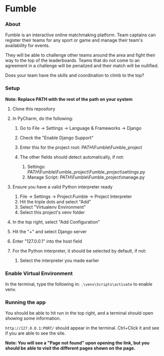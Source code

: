 # Fumble

### About

Fumble is an interactive online matchmaking platform. Team captains can register their teams for any sport or game and manage their team's availability for events.

They will be able to challenge other teams around the area and fight their way to the top of the leaderboards. Teams that do not come to an agreement in a challenge will be penalized and their match will be nullified.

Does your team have the skills and coordination to climb to the top?

### Setup

**Note: Replace PATH with the rest of the path on your system**

1. Clone this repository

3. In PyCharm, do the following:

   1. Go to File -> Settings -> Language & Frameworks -> Django
   2. Check the "Enable Django Support"
   3. Enter this for the project root: *PATH*\Fumble\Fumble_project
   4. The other fields should detect automatically, if not:
   
      1. Settings: *PATH*\Fumble\Fumble_project\Fumble_project\settings.py 
      2. Manage Script: *PATH*\Fumble\Fumble_project\manage.py
      
4. Ensure you have a valid Python interpreter ready
   1. File -> Settings -> Project:Fumble -> Project Interpreter
   2. Hit the triple dots and select "Add"
   3. Select "Virtualenv Environment"
   4. Select this project's venv folder
   
5. In the top right, select "Add Configuration"
6. Hit the "+" and select Django server
7. Enter "127.0.0.1" into the host field
8. For the Python interpreter, it should be selected by default, if not:
   1. Select the interpreter you made earlier

### Enable Virtual Environment

In the terminal, type the following in: `.\venv\Scripts\activate` to enable venv.

### Running the app

You should be able to hit run in the top right, and a terminal should open showing some information.

`http://127.0.0.1:PORT/` should appear in the terminal. Ctrl+Click it and see if you are able to see the site.

**Note: You will see a "Page not found" upon opening the link, but you should be able to visit the different pages shown on the page.**
